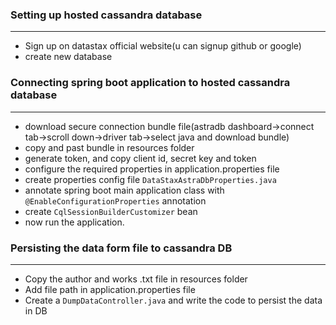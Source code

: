 ### Setting up hosted cassandra database
<hr/>

- Sign up on datastax official website(u can signup github or google)
- create new database

### Connecting spring boot application to hosted cassandra database
<hr/>

- download secure connection bundle file(astradb dashboard->connect tab->scroll down->driver tab->select java and download bundle)
- copy and past bundle in resources folder
- generate token, and copy client id, secret key and token
- configure the required properties in application.properties file
- create properties config file ```DataStaxAstraDbProperties.java```
- annotate spring boot main application class with ```@EnableConfigurationProperties``` annotation
- create ```CqlSessionBuilderCustomizer``` bean
- now run the application.

### Persisting the data form file to cassandra DB
<hr/>

- Copy the author and works .txt file in resources folder
- Add file path in application.properties file
- Create a ```DumpDataController.java``` and write the code to persist the data in DB
